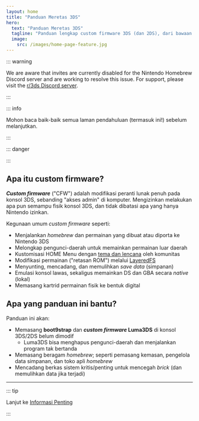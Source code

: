 ```yaml
---
layout: home
title: "Panduan Meretas 3DS"
hero:
  text: "Panduan Meretas 3DS"
  tagline: "Panduan lengkap custom firmware 3DS (dan 2DS), dari bawaan ke boot9strap."
  image:
    src: /images/home-page-feature.jpg
---
```


::: warning

We are aware that invites are currently disabled for the Nintendo Homebrew Discord server and are working to resolve this issue. For support, please visit the [r/3ds Discord server](https://discord.gg/3ds).

:::

::: info

Mohon baca baik-baik semua laman pendahuluan (termasuk ini!) sebelum melanjutkan.

:::

::: danger

<!--@include: ./_include/3ds-online.md -->

:::

## Apa itu custom firmware?

_**Custom firmware**_ ("CFW") adalah modifikasi peranti lunak penuh pada konsol 3DS, sebanding "akses admin" di komputer. Mengizinkan melakukan apa pun semampu fisik konsol 3DS, dan tidak dibatasi apa yang hanya Nintendo izinkan.

Kegunaan umum _custom firmware_ seperti:

- Menjalankan _homebrew_ dan permainan yang dibuat atau diporta ke Nintendo 3DS
- Melongkap pengunci-daerah untuk memainkan permainan luar daerah
- Kustomisasi HOME Menu dengan [tema dan lencana](https://themeplaza.art) oleh komunitas
- Modifikasi permainan ("retasan ROM") melalui [LayeredFS](https://github.com/knight-ryu12/godmode9-layeredfs-usage/wiki/Using-Luma3DS'-layeredfs-\(Only-version-8.0-and-higher\))
- Menyunting, mencadang, dan memulihkan _save data_ (simpanan)
- Emulasi konsol lawas, sekaligus memainkan DS dan GBA secara _native_ (lokal)
- Memasang kartrid permainan fisik ke bentuk digital

## Apa yang panduan ini bantu?

Panduan ini akan:

- Memasang **boot9strap** dan **_custom firmware_ Luma3DS** di konsol 3DS/2DS belum dimodif
  - Luma3DS bisa menghapus pengunci-daerah dan menjalankan program tak bertanda
- Memasang beragam _homebrew_; seperti pemasang kemasan, pengelola data simpanan, dan toko apli _homebrew_
- Mencadang berkas sistem kritis/penting untuk mencegah _brick_ (dan memulihkan data jika terjadi)

___

::: tip

Lanjut ke [Informasi Penting](key-information)

:::
